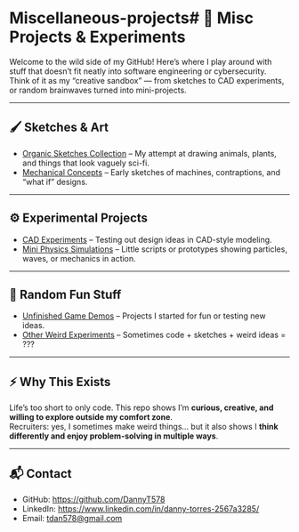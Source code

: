 # Miscellaneous-projects# 🎨 Misc Projects & Experiments

Welcome to the wild side of my GitHub! Here’s where I play around with stuff that doesn’t fit neatly into software engineering or cybersecurity.  
Think of it as my “creative sandbox” — from sketches to CAD experiments, or random brainwaves turned into mini-projects.

---

## 🖌️ Sketches & Art
- [Organic Sketches Collection](link-to-folder-or-repo) – My attempt at drawing animals, plants, and things that look vaguely sci-fi.  
- [Mechanical Concepts](link-to-folder-or-repo) – Early sketches of machines, contraptions, and “what if” designs.

---

## ⚙️ Experimental Projects
- [CAD Experiments](link-to-folder-or-repo) – Testing out design ideas in CAD-style modeling.  
- [Mini Physics Simulations](link-to-folder-or-repo) – Little scripts or prototypes showing particles, waves, or mechanics in action.  

---

## 🎲 Random Fun Stuff
- [Unfinished Game Demos](link-to-folder-or-repo) – Projects I started for fun or testing new ideas.  
- [Other Weird Experiments](link-to-folder-or-repo) – Sometimes code + sketches + weird ideas = ???  

---

## ⚡ Why This Exists
Life’s too short to only code. This repo shows I’m **curious, creative, and willing to explore outside my comfort zone**.  
Recruiters: yes, I sometimes make weird things… but it also shows I **think differently and enjoy problem-solving in multiple ways**.

---

## 📬 Contact
- GitHub: https://github.com/DannyT578  
- LinkedIn: https://www.linkedin.com/in/danny-torres-2567a3285/  
- Email: tdan578@gmail.com

